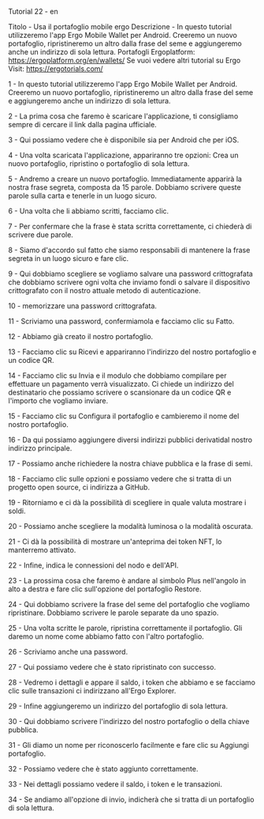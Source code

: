 Tutorial 22 - en

Titolo - Usa il portafoglio mobile ergo
Descrizione - In questo tutorial utilizzeremo l'app Ergo Mobile Wallet per Android. Creeremo un nuovo portafoglio, ripristineremo un altro dalla frase del seme e aggiungeremo anche un indirizzo di sola lettura.
Portafogli Ergoplatform: https://ergoplatform.org/en/wallets/
Se vuoi vedere altri tutorial su Ergo Visit: https://ergotorials.com/


1 - In questo tutorial utilizzeremo l'app Ergo Mobile Wallet per Android. Creeremo un nuovo portafoglio, ripristineremo un altro dalla frase del seme e aggiungeremo anche un indirizzo di sola lettura.

2 - La prima cosa che faremo è scaricare l'applicazione, ti consigliamo sempre di cercare il link dalla pagina ufficiale.

3 - Qui possiamo vedere che è disponibile sia per Android che per iOS.

4 - Una volta scaricata l'applicazione, appariranno tre opzioni: Crea un nuovo portafoglio, ripristino o portafoglio di sola lettura.

5 - Andremo a creare un nuovo portafoglio. Immediatamente apparirà la nostra frase segreta, composta da 15 parole. Dobbiamo scrivere queste parole sulla carta e tenerle in un luogo sicuro.

6 - Una volta che li abbiamo scritti, facciamo clic.

7 - Per confermare che la frase è stata scritta correttamente, ci chiederà di scrivere due parole.

8 - Siamo d'accordo sul fatto che siamo responsabili di mantenere la frase segreta in un luogo sicuro e fare clic.

9 - Qui dobbiamo scegliere se vogliamo salvare una password crittografata che dobbiamo scrivere ogni volta che inviamo fondi o salvare il dispositivo crittografato con il nostro attuale metodo di autenticazione.

10 - memorizzare una password crittografata.

11 - Scriviamo una password, confermiamola e facciamo clic su Fatto.

12 - Abbiamo già creato il nostro portafoglio.

13 - Facciamo clic su Ricevi e appariranno l'indirizzo del nostro portafoglio e un codice QR.

14 - Facciamo clic su Invia e il modulo che dobbiamo compilare per effettuare un pagamento verrà visualizzato. Ci chiede un indirizzo del destinatario che possiamo scrivere o scansionare da un codice QR e l'importo che vogliamo inviare.

15 - Facciamo clic su Configura il portafoglio e cambieremo il nome del nostro portafoglio.

16 - Da qui possiamo aggiungere diversi indirizzi pubblici derivati ​​dal nostro indirizzo principale.

17 - Possiamo anche richiedere la nostra chiave pubblica e la frase di semi.

18 - Facciamo clic sulle opzioni e possiamo vedere che si tratta di un progetto open source, ci indirizza a GitHub.

19 - Ritorniamo e ci dà la possibilità di scegliere in quale valuta mostrare i soldi.

20 - Possiamo anche scegliere la modalità luminosa o la modalità oscurata.

21 - Ci dà la possibilità di mostrare un'anteprima dei token NFT, lo manterremo attivato.

22 - Infine, indica le connessioni del nodo e dell'API.

23 - La prossima cosa che faremo è andare al simbolo Plus nell'angolo in alto a destra e fare clic sull'opzione del portafoglio Restore.

24 - Qui dobbiamo scrivere la frase del seme del portafoglio che vogliamo ripristinare. Dobbiamo scrivere le parole separate da uno spazio.

25 - Una volta scritte le parole, ripristina correttamente il portafoglio. Gli daremo un nome come abbiamo fatto con l'altro portafoglio.

26 - Scriviamo anche una password.

27 - Qui possiamo vedere che è stato ripristinato con successo.

28 - Vedremo i dettagli e appare il saldo, i token che abbiamo e se facciamo clic sulle transazioni ci indirizzano all'Ergo Explorer.

29 - Infine aggiungeremo un indirizzo del portafoglio di sola lettura.

30 - Qui dobbiamo scrivere l'indirizzo del nostro portafoglio o della chiave pubblica.

31 - Gli diamo un nome per riconoscerlo facilmente e fare clic su Aggiungi portafoglio.

32 - Possiamo vedere che è stato aggiunto correttamente.

33 - Nei dettagli possiamo vedere il saldo, i token e le transazioni.

34 - Se andiamo all'opzione di invio, indicherà che si tratta di un portafoglio di sola lettura.

